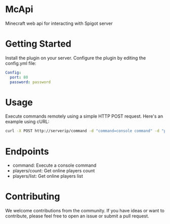 # McApi
Minecraft web api for interacting with Spigot server
# Getting Started
Install the plugin on your server.
Configure the plugin by editing the config.yml file:
```yml
Config:
  port: 80
  password: password
```
# Usage
Execute commands remotely using a simple HTTP POST request. Here's an example using cURL:
```bash
curl -X POST http://serverip/command -d "command=console command" -d "password=server password"
```
# Endpoints
- command: Execute a console command
- players/count: Get online players count
- players/list: Get online players list
# Contributing
We welcome contributions from the community. If you have ideas or want to contribute, please feel free to open an issue or submit a pull request.
